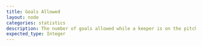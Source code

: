 ```yaml
---
title: Goals Allowed
layout: node
categories: statistics
description: The number of goals allowed while a keeper is on the pitch.
expected_type: Integer
---
```


